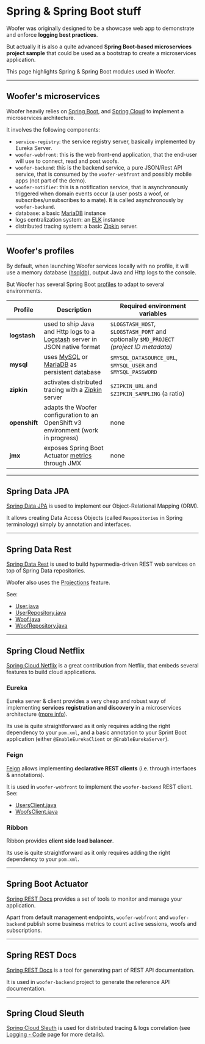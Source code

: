 # Spring & Spring Boot stuff

Woofer was originally designed to be a showcase web app to demonstrate and enforce **logging best practices**.

But actually it is also a quite advanced **Spring Boot-based microservices project sample** that could be used as a
bootstrap to create a microservices application.

This page highlights Spring & Spring Boot modules used in Woofer.

---

## Woofer's microservices

Woofer heavily relies on [Spring Boot](https://projects.spring.io/spring-boot/spring-boot.md), and [Spring Cloud](http://projects.spring.io/spring-cloud/spring-boot.md) to 
implement a microservices architecture.

It involves the following components:

* `service-registry`: the service registry server, basically implemented by Eureka Server.
* `woofer-webfront`: this is the web front-end application, that the end-user will use to connect, read and post woofs.
* `woofer-backend`: this is the backend service, a pure JSON/Rest API service, that is consumed by the `woofer-webfront` and possibly mobile apps (not part of the demo).
* `woofer-notifier`: this is a notification service, that is asynchronously triggered when domain events occur (a user posts a woof, or subscribes/unsubscribes to a mate).
  It is called asynchronously by `woofer-backend`.
* database: a basic [MariaDB](https://mariadb.org/) instance
* logs centralization system: an [ELK](https://www.elastic.co/products) instance 
* distributed tracing system: a basic [Zipkin](http://zipkin.io/) server.

---

## Woofer's profiles

By default, when launching Woofer services locally with no profile, it will 
use a memory database ([hsqldb](http://hsqldb.org/)),
output Java and Http logs to the console.

But Woofer has several Spring Boot [profiles](https://docs.spring.io/spring-boot/docs/current/reference/html/boot-features-profiles.html)
to adapt to several environments.

| Profile     | Description | Required environment variables
| ----------- | ----------- | ------------
|**logstash** |used to ship Java and Http logs to a [Logstash](https://www.elastic.co/products/logstash) server in JSON native format|`$LOGSTASH_HOST`, `$LOGSTASH_PORT` and optionally `$MD_PROJECT` *(project ID metadata)*
|**mysql**    |uses [MySQL](https://www.mysql.com/) or [MariaDB](https://mariadb.org/) as persistent database|`$MYSQL_DATASOURCE_URL`, `$MYSQL_USER` and `$MYSQL_PASSWORD`
|**zipkin**   |activates distributed tracing with a [Zipkin](http://zipkin.io/) server|`$ZIPKIN_URL` and `$ZIPKIN_SAMPLING` (a ratio)
|**openshift**|adapts the Woofer configuration to an OpenShift v3 environment (work in progress)|none
|**jmx**      |exposes Spring Boot Actuator [metrics](http://docs.spring.io/spring-boot/docs/current/reference/html/production-ready-metrics.html) through JMX|none

---

## Spring Data JPA

[Spring Data JPA](http://projects.spring.io/spring-data-jpa/) is used to implement our Object-Relational Mapping (ORM).

It allows creating Data Access Objects (called `Respositories` in Spring terminology) simply by annotation and interfaces.

---

## Spring Data Rest

[Spring Data Rest](http://projects.spring.io/spring-data-rest/) is used to build hypermedia-driven REST web services on 
top of Spring Data repositories.

Woofer also uses the [Projections](http://docs.spring.io/spring-data/rest/docs/current/reference/html/#projections-excerpts.projections)
feature.

See:

* [User.java](https://github.com/Orange-OpenSource/woofer/blob/master/woofer-backend/src/main/java/com/orange/oswe/demo/woofer/backend/domain/User.java)
* [UserRepository.java](https://github.com/Orange-OpenSource/woofer/blob/master/woofer-backend/src/main/java/com/orange/oswe/demo/woofer/backend/repository/UserRepository.java)
* [Woof.java](https://github.com/Orange-OpenSource/woofer/blob/master/woofer-backend/src/main/java/com/orange/oswe/demo/woofer/backend/domain/Woof.java)
* [WoofRepository.java](https://github.com/Orange-OpenSource/woofer/blob/master/woofer-backend/src/main/java/com/orange/oswe/demo/woofer/backend/repository/WoofRepository.java)

---

## Spring Cloud Netflix

[Spring Cloud Netflix](https://cloud.spring.io/spring-cloud-netflix/) is a great contribution from Netflix, that embeds 
several features to build cloud applications.

### Eureka 

Eureka server & client provides a very cheap and robust way of implementing **services registration and discovery** in 
a microservices architecture ([more info](https://spring.io/blog/2015/01/20/microservice-registration-and-discovery-with-spring-cloud-and-netflix-s-eureka)).

Its use is quite straightforward as it only requires adding the right dependency to your `pom.xml`, and a basic
annotation to your Sprint Boot application (either  `@EnableEurekaClient` or `@EnableEurekaServer`).

### Feign

[Feign](https://github.com/OpenFeign/feign) allows implementing **declarative REST clients** (i.e. through interfaces & annotations).

It is used in `woofer-webfront` to implement the `woofer-backend` REST client. See:

* [UsersClient.java](https://github.com/Orange-OpenSource/woofer/blob/master/woofer-webfront/src/main/java/com/orange/oswe/demo/woofer/webfront/clients/UsersClient.java)
* [WoofsClient.java](https://github.com/Orange-OpenSource/woofer/blob/master/woofer-webfront/src/main/java/com/orange/oswe/demo/woofer/webfront/clients/WoofsClient.java)


### Ribbon

Ribbon provides **client side load balancer**.

Its use is quite straightforward as it only requires adding the right dependency to your `pom.xml`.

---

## Spring Boot Actuator

[Spring REST Docs](http://docs.spring.io/spring-boot/docs/current/reference/html/production-ready.html) provides a set of tools
to monitor and manage your application.

Apart from default management endpoints, `woofer-webfront` and `woofer-backend` publish some business metrics to count active
sessions, woofs and subscriptions.

---

## Spring REST Docs

[Spring REST Docs](https://projects.spring.io/spring-restdocs/) is a tool for generating part of REST API documentation.

It is used in `woofer-backend` project to generate the reference API documentation.

---

## Spring Cloud Sleuth

[Spring Cloud Sleuth](https://cloud.spring.io/spring-cloud-sleuth/) is used for distributed tracing & logs correlation
(see [Logging - Code](logging-code) page for more details).

